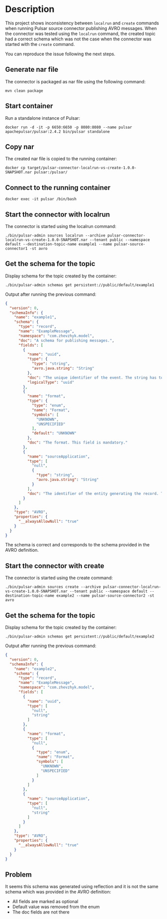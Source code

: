 # Description 

This project shows inconsistency between `localrun` and `create` commands when running Pulsar source connector publishing AVRO messages.
When the connector was tested using the `localrun` command, the created topic had a correct schema which was not the case when the connector was started with the `create` command.    

You can reproduce the issue following the next steps.

## Generate nar file

The connector is packaged as nar file using the following command:

```
mvn clean package
```

## Start container

Run a standalone instance of Pulsar:

```
docker run -d -it -p 6650:6650 -p 8080:8080 --name pulsar apachepulsar/pulsar:2.4.2 bin/pulsar standalone
```

## Copy nar

The created nar file is copied to the running container:

```
docker cp target/pulsar-connector-localrun-vs-create-1.0.0-SNAPSHOT.nar pulsar:/pulsar/
```

## Connect to the running container

```
docker exec -it pulsar /bin/bash
```

## Start the connector with localrun

The connector is started using the localrun command:

```
./bin/pulsar-admin sources localrun --archive pulsar-connector-localrun-vs-create-1.0.0-SNAPSHOT.nar --tenant public --namespace default --destination-topic-name example1 --name pulsar-source-connector1 -st avro
```

## Get the schema for the topic

Display schema for the topic created by the container:

``` 
./bin/pulsar-admin schemas get persistent://public/default/example1
```

Output after running the previous command:

```json
{
  "version": 0,
  "schemaInfo": {
    "name": "example1",
    "schema": {
      "type": "record",
      "name": "ExampleMessage",
      "namespace": "com.zhevzhyk.model",
      "doc": "A schema for publishing messages.",
      "fields": [
        {
          "name": "uuid",
          "type": {
            "type": "string",
            "avro.java.string": "String"
          },
          "doc": "The unique identifier of the event. The string has to conform with RFC-4122. This field is mandatory and can be used for reference.",
          "logicalType": "uuid"
        },
        {
          "name": "format",
          "type": {
            "type": "enum",
            "name": "Format",
            "symbols": [
              "UNKNOWN",
              "UNSPECIFIED"
            ],
            "default": "UNKNOWN"
          },
          "doc": "The format. This field is mandatory."
        },
        {
          "name": "sourceApplication",
          "type": [
            "null",
            {
              "type": "string",
              "avro.java.string": "String"
            }
          ],
          "doc": "The identifier of the entity generating the record. This field is optional."
        }
      ]
    },
    "type": "AVRO",
    "properties": {
      "__alwaysAllowNull": "true"
    }
  }
}
```

The schema is correct and corresponds to the schema provided in the AVRO definition. 

## Start the connector with create

The connector is started using the create command:

```
./bin/pulsar-admin sources create --archive pulsar-connector-localrun-vs-create-1.0.0-SNAPSHOT.nar --tenant public --namespace default --destination-topic-name example2 --name pulsar-source-connector2 -st avro
```

## Get the schema for the topic 

Display schema for the topic created by the container:

```
./bin/pulsar-admin schemas get persistent://public/default/example2
```

Output after running the previous command:

```json
{
  "version": 0,
  "schemaInfo": {
    "name": "example2",
    "schema": {
      "type": "record",
      "name": "ExampleMessage",
      "namespace": "com.zhevzhyk.model",
      "fields": [
        {
          "name": "uuid",
          "type": [
            "null",
            "string"
          ]
        },
        {
          "name": "format",
          "type": [
            "null",
            {
              "type": "enum",
              "name": "Format",
              "symbols": [
                "UNKNOWN",
                "UNSPECIFIED"
              ]
            }
          ]
        },
        {
          "name": "sourceApplication",
          "type": [
            "null",
            "string"
          ]
        }
      ]
    },
    "type": "AVRO",
    "properties": {
      "__alwaysAllowNull": "true"
    }
  }
}
```

## Problem

It seems this schema was generated using reflection and it is not the same schema which was provided in the AVRO definition:
* All fields are marked as optional
* Default value was removed from the enum
* The doc fields are not there
